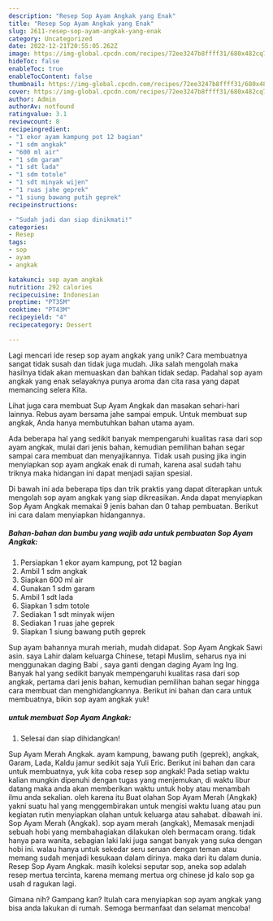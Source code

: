 ```yaml
---
description: "Resep Sop Ayam Angkak yang Enak"
title: "Resep Sop Ayam Angkak yang Enak"
slug: 2611-resep-sop-ayam-angkak-yang-enak
category: Uncategorized
date: 2022-12-21T20:55:05.262Z
image: https://img-global.cpcdn.com/recipes/72ee3247b8ffff31/680x482cq70/sop-ayam-angkak-foto-resep-utama.jpg
hideToc: false
enableToc: true
enableTocContent: false
thumbnail: https://img-global.cpcdn.com/recipes/72ee3247b8ffff31/680x482cq70/sop-ayam-angkak-foto-resep-utama.jpg
cover: https://img-global.cpcdn.com/recipes/72ee3247b8ffff31/680x482cq70/sop-ayam-angkak-foto-resep-utama.jpg
author: Admin
authorAv: notfound
ratingvalue: 3.1
reviewcount: 8
recipeingredient:
- "1 ekor ayam kampung pot 12 bagian"
- "1 sdm angkak"
- "600 ml air"
- "1 sdm garam"
- "1 sdt lada"
- "1 sdm totole"
- "1 sdt minyak wijen"
- "1 ruas jahe geprek"
- "1 siung bawang putih geprek"
recipeinstructions:

- "Sudah jadi dan siap dinikmati!"
categories:
- Resep
tags:
- sop
- ayam
- angkak

katakunci: sop ayam angkak 
nutrition: 292 calories
recipecuisine: Indonesian
preptime: "PT35M"
cooktime: "PT43M"
recipeyield: "4"
recipecategory: Dessert

---
```





Lagi mencari ide resep sop ayam angkak yang unik? Cara membuatnya sangat tidak susah dan tidak juga mudah. Jika salah mengolah maka hasilnya tidak akan memuaskan dan bahkan tidak sedap. Padahal sop ayam angkak yang enak selayaknya punya aroma dan cita rasa yang dapat memancing selera Kita.





Lihat juga cara membuat Sup Ayam Angkak dan masakan sehari-hari lainnya. Rebus ayam bersama jahe sampai empuk. Untuk membuat sup angkak, Anda hanya membutuhkan bahan utama ayam.

Ada beberapa hal yang sedikit banyak mempengaruhi kualitas rasa dari sop ayam angkak, mulai dari jenis bahan, kemudian pemilihan bahan segar sampai cara membuat dan menyajikannya. Tidak usah pusing jika ingin menyiapkan sop ayam angkak enak di rumah, karena asal sudah tahu triknya maka hidangan ini dapat menjadi sajian spesial.






Di bawah ini ada beberapa tips dan trik praktis yang dapat diterapkan untuk mengolah sop ayam angkak yang siap dikreasikan. Anda dapat menyiapkan Sop Ayam Angkak memakai 9 jenis bahan dan 0 tahap pembuatan. Berikut ini cara dalam menyiapkan hidangannya.

<!--inarticleads1-->

##### Bahan-bahan dan bumbu yang wajib ada untuk pembuatan Sop Ayam Angkak:

1. Persiapkan 1 ekor ayam kampung, pot 12 bagian
1. Ambil 1 sdm angkak
1. Siapkan 600 ml air
1. Gunakan 1 sdm garam
1. Ambil 1 sdt lada
1. Siapkan 1 sdm totole
1. Sediakan 1 sdt minyak wijen
1. Sediakan 1 ruas jahe geprek
1. Siapkan 1 siung bawang putih geprek


Sup ayam bahannya murah meriah, mudah didapat. Sop Ayam Angkak Sawi asin. saya Lahir dalam keluarga Chinese, tetapi Muslim, seharus nya ini menggunakan daging Babi , saya ganti dengan daging Ayam Ing Ing. Banyak hal yang sedikit banyak mempengaruhi kualitas rasa dari sop angkak, pertama dari jenis bahan, kemudian pemilihan bahan segar hingga cara membuat dan menghidangkannya. Berikut ini bahan dan cara untuk membuatnya, bikin sop ayam angkak yuk! 

<!--inarticleads2-->

#####  untuk membuat Sop Ayam Angkak:


1. Selesai dan siap dihidangkan!

Sup Ayam Merah Angkak. ayam kampung, bawang putih (geprek), angkak, Garam, Lada, Kaldu jamur sedikit saja Yuli Eric. Berikut ini bahan dan cara untuk membuatnya, yuk kita coba resep sop angkak! Pada setiap waktu kalian mungkin dipenuhi dengan tugas yang menjemukan, di waktu libur datang maka anda akan memberikan waktu untuk hoby atau menambah ilmu anda sekalian. oleh karena itu Buat olahan Sop Ayam Merah (Angkak) yakni suatu hal yang menggembirakan untuk mengisi waktu luang atau pun kegiatan rutin menyiapkan olahan untuk keluarga atau sahabat. dibawah ini. Sop Ayam Merah (Angkak). sop ayam merah (angkak), Memasak menjadi sebuah hobi yang membahagiakan dilakukan oleh bermacam orang. tidak hanya para wanita, sebagian laki laki juga sangat banyak yang suka dengan hobi ini. walau hanya untuk sekedar seru seruan dengan teman atau memang sudah menjadi kesukaan dalam dirinya. maka dari itu dalam dunia. Resep Sop Ayam Angkak. masih koleksi seputar sop, aneka sop adalah resep mertua tercinta, karena memang mertua org chinese jd kalo sop ga usah d ragukan lagi. 

Gimana nih? Gampang kan? Itulah cara menyiapkan sop ayam angkak yang bisa anda lakukan di rumah. Semoga bermanfaat dan selamat mencoba!
